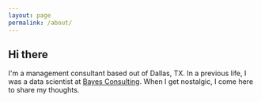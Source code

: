```yaml
---
layout: page
permalink: /about/
---
```


## Hi there
I'm a management consultant based out of Dallas, TX. In a previous life, I was a data scientist at [Bayes Consulting](http://bayesconsulting.io/). When I get nostalgic, I come here to share my thoughts. 

